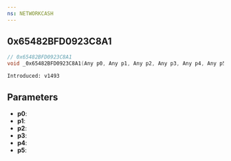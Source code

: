 ```yaml
---
ns: NETWORKCASH
---
```

## 0x65482BFD0923C8A1

```c
// 0x65482BFD0923C8A1
void _0x65482BFD0923C8A1(Any p0, Any p1, Any p2, Any p3, Any p4, Any p5);
```

```
Introduced: v1493
```

## Parameters
* **p0**:
* **p1**:
* **p2**:
* **p3**:
* **p4**:
* **p5**:

